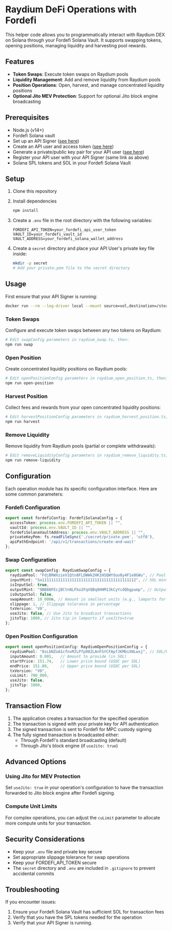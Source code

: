 # Raydium DeFi Operations with Fordefi

This helper code allows you to programmatically interact with Raydium DEX on Solana through your Fordefi Solana Vault. It supports swapping tokens, opening positions, managing liquidity and harvesting pool rewards.


## Features

- **Token Swaps**: Execute token swaps on Raydium pools
- **Liquidity Management**: Add and remove liquidity from Raydium pools
- **Position Operations**: Open, harvest, and manage concentrated liquidity positions
- **Optional Jito MEV Protection**: Support for optional Jito block engine broadcasting

## Prerequisites

- Node.js (v14+)
- Fordefi Solana vault 
- Set up an API Signer ([see here](https://docs.fordefi.com/developers/getting-started/set-up-an-api-signer))
- Create an API user and access token ([see here](https://docs.fordefi.com/developers/getting-started/create-an-api-user))
- Generate a private/public key pair for your API user ([see here](https://docs.fordefi.com/developers/getting-started/pair-an-api-client-with-the-api-signer))
- Register your API user with your API Signer (same link as above)
- Solana SPL tokens and SOL in your Fordefi Solana Vault

## Setup

1. Clone this repository
2. Install dependencies
   ```bash
   npm install
   ```

3. Create a `.env` file in the root directory with the following variables:
   ```
   FORDEFI_API_TOKEN=your_fordefi_api_user_token
   VAULT_ID=your_fordefi_vault_id
   VAULT_ADDRESS=your_fordefi_solana_wallet_address
   ```

4. Create a `secret` directory and place your API User's private key file inside:
   ```bash
   mkdir -p secret
   # Add your private.pem file to the secret directory
   ```

## Usage

First ensure that your API Signer is running:

```bash
docker run --rm --log-driver local --mount source=vol,destination=/storage -it fordefi.jfrog.io/fordefi/api-signer:latest
```

### Token Swaps

Configure and execute token swaps between any two tokens on Raydium:

```bash
# Edit swapConfig parameters in raydium_swap.ts, then:
npm run swap
```

### Open Position

Create concentrated liquidity positions on Raydium pools:

```bash
# Edit openPositionConfig parameters in raydium_open_position.ts, then:
npm run open-position
```

### Harvest Position

Collect fees and rewards from your open concentrated liquidity positions:

```bash
# Edit harvestPositionConfig parameters in raydium_harvest_position.ts, then:
npm run harvest
```

### Remove Liquidity

Remove liquidity from Raydium pools (partial or complete withdrawals):

```bash
# Edit removeLiquidityConfig parameters in raydium_remove_liquidity.ts, then:
npm run remove-liquidity
```

## Configuration

Each operation module has its specific configuration interface. Here are some common parameters:

### Fordefi Configuration

```typescript
export const fordefiConfig: FordefiSolanaConfig = {
  accessToken: process.env.FORDEFI_API_TOKEN || "",
  vaultId: process.env.VAULT_ID || "",
  fordefiSolanaVaultAddress: process.env.VAULT_ADDRESS || "",
  privateKeyPem: fs.readFileSync('./secret/private.pem', 'utf8'),
  apiPathEndpoint: '/api/v1/transactions/create-and-wait'
};
```

### Swap Configuration

```typescript
export const swapConfig: RaydiumSwapConfig = {
  raydiumPool: "FdjBRWXzieV1Qtn8FLDWWk2HK1HSQWYduo8y4F1e8GWu", // Pool address
  inputMint: "So11111111111111111111111111111111111111112", // SOL mint address
  isInputSol: true,
  outputMint: "9BB6NFEcjBCtnNLFko2FqVQBq8HHM13kCyYcdQbgpump", // Output token mint
  isOutputSol: false,
  swapAmount: 10_000n, // Amount in smallest units (e.g., lamports for SOL)
  slippage: 1, // Slippage tolerance in percentage
  txVersion: 'V0',
  useJito: false, // Use Jito to broadcast transactions
  jitoTip: 1000, // Jito tip in lamports if useJito=true
};
```

### Open Position Configuration

```typescript
export const openPositionConfig: RaydiumOpenPositionConfig = {
  raydiumPool: "8sLbNZoA1cfnvMJLPfp98ZLAnFSYCFApfJKMbiXNLwxj", // SOL/USDC pool
  inputAmount: 0.001,   // Amount to provide (in SOL)
  startPrice: 151.74,   // Lower price bound (USDC per SOL)
  endPrice: 151.80,     // Upper price bound (USDC per SOL)
  txVersion: "V0",
  cuLimit: 700_000,
  useJito: false,
  jitoTip: 1000,
};
```

## Transaction Flow

1. The application creates a transaction for the specified operation
2. The transaction is signed with your private key for API authentication
3. The signed transaction is sent to Fordefi for MPC custody signing
4. The fully signed transaction is broadcasted either:
   - Through Fordefi's standard broadcasting (default)
   - Through Jito's block engine (if `useJito: true`)

## Advanced Options

### Using Jito for MEV Protection

Set `useJito: true` in your operation's configuration to have the transaction forwarded to Jito block engine after Fordefi signing.

### Compute Unit Limits

For complex operations, you can adjust the `cuLimit` parameter to allocate more compute units for your transaction.

## Security Considerations

- Keep your `.env` file and private key secure
- Set appropriate slippage tolerance for swap operations
- Keep your FORDEFI_API_TOKEN secure
- The `secret` directory and `.env` are included in `.gitignore` to prevent accidental commits

## Troubleshooting

If you encounter issues:

1. Ensure your Fordefi Solana Vault has sufficient SOL for transaction fees
2. Verify that you have the SPL tokens needed for the operation
3. Verify that your API Signer is running.